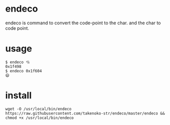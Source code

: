 # endeco
endeco is command to convert the code-point to the char.
and the char to code point.

# usage
```
$ endeco 💘
0x1f498
$ endeco 0x1f604
😄
```

# install
```
wget -O /usr/local/bin/endeco https://raw.githubusercontent.com/takenoko-str/endeco/master/endeco && chmod +x /usr/local/bin/endeco
```

